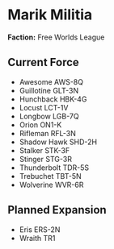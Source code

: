 # Marik Militia
**Faction:** Free Worlds League
## Current Force
- Awesome AWS-8Q
- Guillotine GLT-3N
- Hunchback HBK-4G
- Locust LCT-1V
- Longbow LGB-7Q
- Orion ON1-K
- Rifleman RFL-3N
- Shadow Hawk SHD-2H
- Stalker STK-3F
- Stinger STG-3R
- Thunderbolt TDR-5S
- Trebuchet TBT-5N
- Wolverine WVR-6R
## Planned Expansion
- Eris ERS-2N
- Wraith TR1
